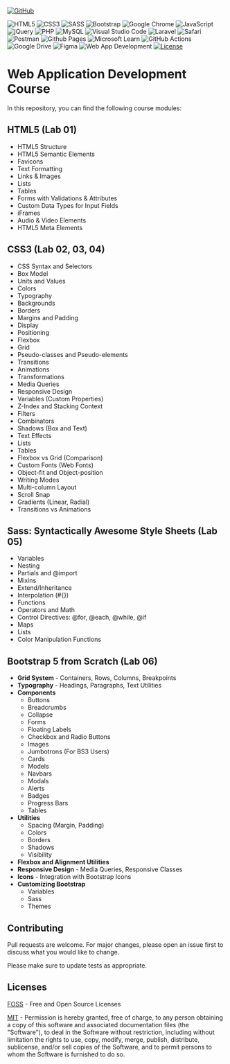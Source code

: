 <a href='https://github.com/Jamil226' target="_blank"><img alt='GitHub' src='https://img.shields.io/badge/github-100000?style=for-the-badge&logo=GitHub&logoColor=white&labelColor=black&color=black'/></a>

![HTML5](https://img.shields.io/badge/html5-%23E34F26.svg?style=for-the-badge&logo=html5&logoColor=white)
![CSS3](https://img.shields.io/badge/css3-%231572B6.svg?style=for-the-badge&logo=css3&logoColor=white)
![SASS](https://img.shields.io/badge/SASS-hotpink.svg?style=for-the-badge&logo=SASS&logoColor=white)
![Bootstrap](https://img.shields.io/badge/bootstrap-%238511FA.svg?style=for-the-badge&logo=bootstrap&logoColor=white)
![Google Chrome](https://img.shields.io/badge/Google%20Chrome-4285F4?style=for-the-badge&logo=GoogleChrome&logoColor=white)
![JavaScript](https://img.shields.io/badge/javascript-%23323330.svg?style=for-the-badge&logo=javascript&logoColor=%23F7DF1E)
![jQuery](https://img.shields.io/badge/jquery-%230769AD.svg?style=for-the-badge&logo=jquery&logoColor=white)
![PHP](https://img.shields.io/badge/php-%23777BB4.svg?style=for-the-badge&logo=php&logoColor=white)
![MySQL](https://img.shields.io/badge/mysql-4479A1.svg?style=for-the-badge&logo=mysql&logoColor=white)
![Visual Studio Code](https://img.shields.io/badge/Visual%20Studio%20Code-0078d7.svg?style=for-the-badge&logo=visual-studio-code&logoColor=white)
![Laravel](https://img.shields.io/badge/laravel-%23FF2D20.svg?style=for-the-badge&logo=laravel&logoColor=white)
![Safari](https://img.shields.io/badge/Safari-000000?style=for-the-badge&logo=Safari&logoColor=white)
![Postman](https://img.shields.io/badge/Postman-FF6C37?style=for-the-badge&logo=postman&logoColor=white)
![Github Pages](https://img.shields.io/badge/github%20pages-121013?style=for-the-badge&logo=github&logoColor=white)
![Microsoft Learn](https://img.shields.io/badge/Microsoft_Learn-258ffa?style=for-the-badge&logo=microsoft&logoColor=white)
![GitHub Actions](https://img.shields.io/badge/github%20actions-%232671E5.svg?style=for-the-badge&logo=githubactions&logoColor=white)
![Google Drive](https://img.shields.io/badge/Google%20Drive-4285F4?style=for-the-badge&logo=googledrive&logoColor=white)
![Figma](https://img.shields.io/badge/figma-%23F24E1E.svg?style=for-the-badge&logo=figma&logoColor=white)
![Web App Development](https://img.shields.io/badge/Web%20App%20Development-Course-Green?labelColor=Gray&style=flat)
[![License](https://img.shields.io/badge/License-Apache%202.0-blue.svg)](https://opensource.org/licenses/Apache-2.0) 



# Web Application Development Course

In this repository, you can find the following course modules:

## HTML5 (Lab 01)

* HTML5 Structure
* HTML5 Semantic Elements
* Favicons
* Text Formatting
* Links & Images
* Lists
* Tables
* Forms with Validations & Attributes
* Custom Data Types for Input Fields
* iFrames
* Audio & Video Elements
* HTML5 Meta Elements


## CSS3 (Lab 02, 03, 04)
* CSS Syntax and Selectors
* Box Model
* Units and Values
* Colors
* Typography
* Backgrounds
* Borders
* Margins and Padding
* Display
* Positioning
* Flexbox
* Grid
* Pseudo-classes and Pseudo-elements
* Transitions
* Animations
* Transformations
* Media Queries
* Responsive Design
* Variables (Custom Properties)
* Z-Index and Stacking Context
* Filters
* Combinators
* Shadows (Box and Text)
* Text Effects
* Lists
* Tables
* Flexbox vs Grid (Comparison)
* Custom Fonts (Web Fonts)
* Object-fit and Object-position
* Writing Modes
* Multi-column Layout
* Scroll Snap
* Gradients (Linear, Radial)
* Transitions vs Animations


## Sass: Syntactically Awesome Style Sheets (Lab 05)
* Variables
* Nesting
* Partials and @import
* Mixins
* Extend/Inheritance
* Interpolation (#{})
* Functions
* Operators and Math
* Control Directives: @for, @each, @while, @if
* Maps
* Lists
* Color Manipulation Functions

## Bootstrap 5 from Scratch (Lab 06)
* **Grid System** -  Containers, Rows, Columns, Breakpoints
* **Typography** - Headings, Paragraphs, Text Utilities
* **Components**
  - Buttons
  - Breadcrumbs
  - Collapse
  - Forms
  - Floating Labels
  - Checkbox and Radio Buttons
  - Images
  - Jumbotrons (For BS3 Users)
  - Cards
  - Models
  - Navbars
  - Modals
  - Alerts
  - Badges
  - Progress Bars
  - Tables
* **Utilities**
  - Spacing (Margin, Padding)
  - Colors
  - Borders
  - Shadows
  - Visibility
* **Flexbox and Alignment Utilities**
* **Responsive Design** - Media Queries, Responsive Classes
* **Icons** - Integration with Bootstrap Icons
* **Customizing Bootstrap**
  - Variables
  - Sass
  - Themes



## Contributing

Pull requests are welcome. For major changes, please open an issue first
to discuss what you would like to change.

Please make sure to update tests as appropriate.

## Licenses

[FOSS](https://freeopensourcesoftware.org/) - Free and Open Source Licenses

[MIT](https://choosealicense.com/licenses/mit/) - Permission is hereby granted, free of charge, to any person obtaining a copy
of this software and associated documentation files (the "Software"), to deal
in the Software without restriction, including without limitation the rights
to use, copy, modify, merge, publish, distribute, sublicense, and/or sell
copies of the Software, and to permit persons to whom the Software is furnished to do so.

